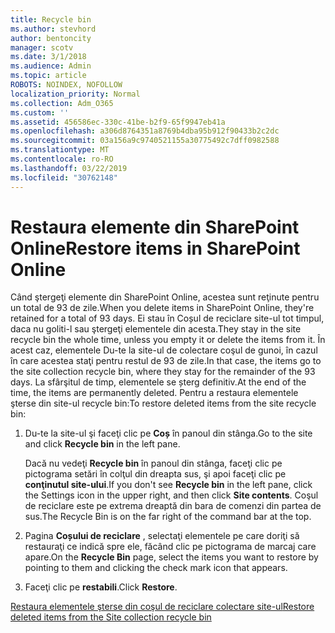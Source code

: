 ```yaml
---
title: Recycle bin
ms.author: stevhord
author: bentoncity
manager: scotv
ms.date: 3/1/2018
ms.audience: Admin
ms.topic: article
ROBOTS: NOINDEX, NOFOLLOW
localization_priority: Normal
ms.collection: Adm_O365
ms.custom: ''
ms.assetid: 456586ec-330c-41be-b2f9-65f9947eb41a
ms.openlocfilehash: a306d8764351a8769b4dba95b912f90433b2c2dc
ms.sourcegitcommit: 03a156a9c9740521155a30775492c7dff0982588
ms.translationtype: MT
ms.contentlocale: ro-RO
ms.lasthandoff: 03/22/2019
ms.locfileid: "30762148"
---
```

# <a name="restore-items-in-sharepoint-online"></a><span data-ttu-id="099f9-102">Restaura elemente din SharePoint Online</span><span class="sxs-lookup"><span data-stu-id="099f9-102">Restore items in SharePoint Online</span></span>

<span data-ttu-id="099f9-103">Când ştergeţi elemente din SharePoint Online, acestea sunt reţinute pentru un total de 93 de zile.</span><span class="sxs-lookup"><span data-stu-id="099f9-103">When you delete items in SharePoint Online, they're retained for a total of 93 days.</span></span> <span data-ttu-id="099f9-104">Ei stau în Coșul de reciclare site-ul tot timpul, daca nu goliti-l sau ştergeţi elementele din acesta.</span><span class="sxs-lookup"><span data-stu-id="099f9-104">They stay in the site recycle bin the whole time, unless you empty it or delete the items from it.</span></span> <span data-ttu-id="099f9-105">În acest caz, elementele Du-te la site-ul de colectare coşul de gunoi, în cazul în care acestea staţi pentru restul de 93 de zile.</span><span class="sxs-lookup"><span data-stu-id="099f9-105">In that case, the items go to the site collection recycle bin, where they stay for the remainder of the 93 days.</span></span> <span data-ttu-id="099f9-106">La sfârşitul de timp, elementele se șterg definitiv.</span><span class="sxs-lookup"><span data-stu-id="099f9-106">At the end of the time, the items are permanently deleted.</span></span> <span data-ttu-id="099f9-107">Pentru a restaura elementele şterse din site-ul recycle bin:</span><span class="sxs-lookup"><span data-stu-id="099f9-107">To restore deleted items from the site recycle bin:</span></span>
  
1. <span data-ttu-id="099f9-108">Du-te la site-ul şi faceţi clic pe **Coș** în panoul din stânga.</span><span class="sxs-lookup"><span data-stu-id="099f9-108">Go to the site and click **Recycle bin** in the left pane.</span></span> 
    
    <span data-ttu-id="099f9-109">Dacă nu vedeţi **Recycle bin** în panoul din stânga, faceţi clic pe pictograma setări în colţul din dreapta sus, şi apoi faceţi clic pe **conţinutul site-ului**.</span><span class="sxs-lookup"><span data-stu-id="099f9-109">If you don't see **Recycle bin** in the left pane, click the Settings icon in the upper right, and then click **Site contents**.</span></span> <span data-ttu-id="099f9-110">Coşul de reciclare este pe extrema dreaptă din bara de comenzi din partea de sus.</span><span class="sxs-lookup"><span data-stu-id="099f9-110">The Recycle Bin is on the far right of the command bar at the top.</span></span>
    
2. <span data-ttu-id="099f9-111">Pagina **Coșului de reciclare** , selectaţi elementele pe care doriţi să restauraţi ce indică spre ele, făcând clic pe pictograma de marcaj care apare.</span><span class="sxs-lookup"><span data-stu-id="099f9-111">On the **Recycle Bin** page, select the items you want to restore by pointing to them and clicking the check mark icon that appears.</span></span> 
    
3. <span data-ttu-id="099f9-112">Faceţi clic pe **restabili**.</span><span class="sxs-lookup"><span data-stu-id="099f9-112">Click **Restore**.</span></span>
    
[<span data-ttu-id="099f9-113">Restaura elementele şterse din coşul de reciclare colectare site-ul</span><span class="sxs-lookup"><span data-stu-id="099f9-113">Restore deleted items from the Site collection recycle bin</span></span>](https://go.microsoft.com/fwlink/?linkid=866439)
  

